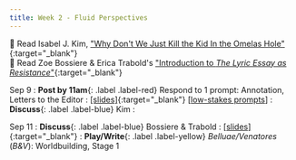 ```yaml
---
title: Week 2 - Fluid Perspectives
---
```


📖 Read Isabel J. Kim, ["Why Don't We Just Kill the Kid In the Omelas Hole"](/assets/pdfs/isabel_kim_why_dont_we_just_kill_the_kid_in_the_omelas_hole.pdf){:target="_blank"}   
📖 Read Zoe Bossiere & Erica Trabold's ["Introduction to *The Lyric Essay as Resistance*"](/assets/pdfs/bossiere_trabold_intro_lyric_essay_as_resistance.pdf){:target="_blank"}   

Sep 9
: **Post by 11am**{: .label .label-red} Respond to 1 prompt: Annotation, Letters to the Editor
: [[slides]](#){:target="_blank"}  [[low-stakes prompts](/prompts.md)]
: **Discuss**{: .label .label-blue} Kim
  : &nbsp;
  

Sep 11
: **Discuss**{: .label .label-blue} Bossiere & Trabold
  : [[slides]](#){:target="_blank"}
: **Play/Write**{: .label .label-yellow} *Belluae/Venatores* (*B&V*): Worldbuilding, Stage 1